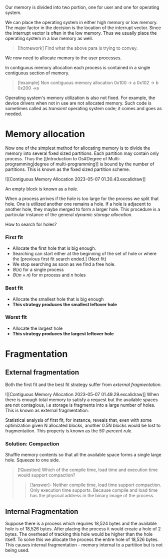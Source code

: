 Our memory is divided into two portion, one for user and one for operating system. 

We can place the operating system in either high memory or low memory. The major factor in the decision is the location of the interrupt vector. Since the interrupt vector is often in the  low memory. Thus we usually place the operating system in a low memory as well.

>[!homework]
>Find what the above para is trying to convey.

We now need to allocate memory to the user processes.

In contiguous memory allocation each process is contained in a single contiguous section of memory.

>[!example]
>Non contiguous memory allocation
0x100 -> a
0x102 -> b
0x200 ->a

Operating system's memory utilization is also not fixed. For example, the device drivers when not in use are not allocated memory. Such code is sometimes called as *transient* operating system code; it comes and goes as needed. 

# Memory allocation

Now one of the simplest method for allocating memory is to divide the memory into several fixed sized partitions. Each partition may contain only process. Thus the [[Introduction to Os#Degree of Multi-programming|degree of multi-programming]] is bound by the number of partitions. This is known as the fixed sized partition scheme.

![[Contiguous Memory Allocation 2023-05-07 01.30.43.excalidraw]]

An empty block is known as a *hole*.

When a process arrives if the hole is too large for the process we split that hole. One is utilized another one remains a hole. If a hole is adjacent to another hole, they maybe merged to form a larger hole. This procedure is a particular instance of the general *dynamic storage allocation*.

How to search for holes?

### First fit
- Allocate the first hole that is big enough. 
- Searching can start either at the beginning of the set of hole or where the \[previous first fit search ended.\] (Next fit)
- We stop searching as soon as we find a free hole.
- $\Theta(n)$ for a single process
- $\Theta(m\times n)$  for $m$ process and $n$ holes

### Best fit
- Allocate the smallest hole that is big enough
- **This strategy produces the smallest leftover hole**

### Worst fit
- Allocate the largest hole
- **This strategy produces the largest leftover hole**

# Fragmentation

## External fragmentation
Both the first fit and the best fit strategy suffer from *external fragmentation*.

![[Contiguous Memory Allocation 2023-05-07 01.49.29.excalidraw]]
When there is enough total memory to satisfy a request but the available spaces are not contagious, i.e storage is fragments into a large number of holes. This is known as external fragmentation.

Statistical analysis of first fit, for instance, reveals that, even with some optimization given N allocated blocks, another 0.5N blocks would be lost to fragmentation. This property is known as the *50-percent rule.*

### Solution: Compaction
Shuffle memory contents so that all the available space forms a single large hole. Squeeze to one side.

>[!Question]
>Which of the compile time, load time and execution time would support compaction?
>>[!answer]-
>>Neither compile time, load time support compaction. Only execution time supports. Because  compile and load time has the physical address in the binary image of the process.

## Internal Fragmentation

Suppose there is a process which requires 18,524 bytes and the available hole is of 18,526 bytes. After placing the process it would create a hole of 2 bytes. The overhead of tracking this hole would be higher than the hole itself. To solve this we allocate the process the entire hole of 18,526 bytes. This causes internal fragmentation - memory internal to a partition but is not being used.

